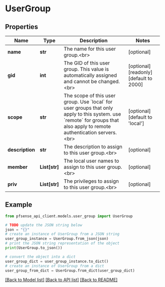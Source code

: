 # UserGroup


## Properties

Name | Type | Description | Notes
------------ | ------------- | ------------- | -------------
**name** | **str** | The name for this user group.&lt;br&gt; | [optional] 
**gid** | **int** | The GID of this user group. This value is automatically assigned and cannot be changed.&lt;br&gt; | [optional] [readonly] [default to 2000]
**scope** | **str** | The scope of this user group. Use &#x60;local&#x60; for user groups that only apply to this system. use &#x60;remote&#x60; for groups that also apply to remote authentication servers.&lt;br&gt; | [optional] [default to 'local']
**description** | **str** | The description to assign to this user group.&lt;br&gt; | [optional] 
**member** | **List[str]** | The local user names to assign to this user group.&lt;br&gt; | [optional] 
**priv** | **List[str]** | The privileges to assign to this user group.&lt;br&gt; | [optional] 

## Example

```python
from pfsense_api_client.models.user_group import UserGroup

# TODO update the JSON string below
json = "{}"
# create an instance of UserGroup from a JSON string
user_group_instance = UserGroup.from_json(json)
# print the JSON string representation of the object
print(UserGroup.to_json())

# convert the object into a dict
user_group_dict = user_group_instance.to_dict()
# create an instance of UserGroup from a dict
user_group_from_dict = UserGroup.from_dict(user_group_dict)
```
[[Back to Model list]](../README.md#documentation-for-models) [[Back to API list]](../README.md#documentation-for-api-endpoints) [[Back to README]](../README.md)


